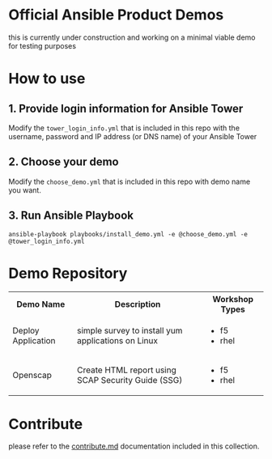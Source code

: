 # Official Ansible Product Demos

this is currently under construction and working on a minimal viable demo for testing purposes

# How to use

## 1. Provide login information for Ansible Tower

Modify the `tower_login_info.yml` that is included in this repo with the username, password and IP address (or DNS name) of your Ansible Tower

## 2. Choose your demo

Modify the `choose_demo.yml` that is included in this repo with demo name you want.

## 3. Run Ansible Playbook

```
ansible-playbook playbooks/install_demo.yml -e @choose_demo.yml -e @tower_login_info.yml
```

# Demo Repository

<table>
  <tr>
    <th>Demo Name</th>
    <th>Description</th>
    <th>Workshop Types</th>
  </tr>
  <tr>
    <td>Deploy Application</td>
    <td>simple survey to install yum applications on Linux</td>
    <td>
    <ul>
    <li>f5</li>
    <li>rhel</li>
    </ul>
    </td>
  </tr>
  <tr>
    <td>Openscap</td>
    <td>Create HTML report using SCAP Security Guide (SSG)</td>
    <td>
    <ul>
    <li>f5</li>
    <li>rhel</li>
    </ul>
    </td>
  </tr>
</table>

# Contribute

please refer to the [contribute.md](docs/contribute.md) documentation included in this collection.
